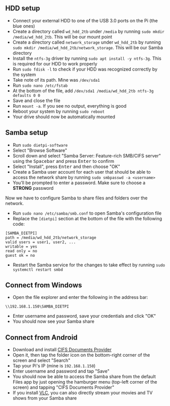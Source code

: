 ## HDD setup
- Connect your external HDD to one of the USB 3.0 ports on the Pi (the blue ones)
- Create a directory called `wd_hdd_2tb` under `/media` by running `sudo mkdir /media/wd_hdd_2tb`. This will be our mount point
- Create a directory called `network_storage` under `wd_hdd_2tb` by running `sudo mkdir /media/wd_hdd_2tb/network_storage`. This will be our Samba directory
- Install the `ntfs-3g` driver by running `sudo apt install -y ntfs-3g`. This is required for our HDD to work properly
- Run `sudo fdisk -l` to check if your HDD was recognized correctly by the system
- Take note of its path. Mine was `/dev/sda1`
- Run `sudo nano /etc/fstab`
- At the bottom of the file, add `/dev/sda1 /media/wd_hdd_2tb ntfs-3g defaults 0 0`
- Save and close the file
- Run `mount -a`. If you see no output, everything is good
- Reboot your system by running `sudo reboot`
- Your drive should now be automatically mounted

## Samba setup
- Run `sudo dietpi-software`
- Select "Browse Software"
- Scroll down and select "Samba Server: Feature-rich SMB/CIFS server" using the <kbd>Spacebar</kbd> and press <kbd>Enter</kbd> to confirm
- Select "Install", press <kbd>Enter</kbd> and then choose "OK"
- Create a Samba user account for each user that should be able to access the network share by running `sudo smbpasswd -a <username>`
- You’ll be prompted to enter a password. Make sure to choose a **STRONG** password

Now we have to configure Samba to share files and folders over the network. 

- Run `sudo nano /etc/samba/smb.conf` to open Samba's configuration file
- Replace the `[dietpi]` section at the bottom of the file with the following code:
```
[SAMBA_DIETPI]
path = /media/wd_hdd_2tb/network_storage
valid users = user1, user2, ...
writable = yes
read only = no
guest ok = no
```
- Restart the Samba service for the changes to take effect by running `sudo systemctl restart smbd`

## Connect from Windows
- Open the file explorer and enter the following in the address bar:
```
\\192.168.1.150\SAMBA_DIETPI
```
- Enter username and password, save your credentials and click "OK"
- You should now see your Samba share

## Connect from Android
- Download and install [CIFS Documents Provider](https://github.com/wa2c/cifs-documents-provider)
- Open it, then tap the folder icon on the bottom-right corner of the screen and select "Search"
- Tap your Pi's IP (mine is `192.168.1.150`)
- Enter username and password and tap "Save"
- You should now be able to access the Samba share from the default Files app by just opening the hamburger menu (top-left corner of the screen) and tapping "CIFS Documents Provider"
- If you install [VLC](https://play.google.com/store/apps/details?id=org.videolan.vlc), you can also directly stream your movies and TV shows from your Samba share